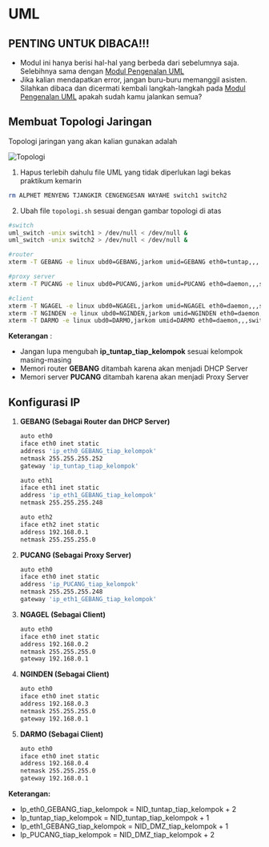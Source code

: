 # UML

## PENTING UNTUK DIBACA!!!
* Modul ini hanya berisi hal-hal yang berbeda dari sebelumnya saja. Selebihnya sama dengan [Modul Pengenalan UML](https://github.com/udinIMM/Modul-Pengenalan-UML)
* Jika kalian mendapatkan error, jangan buru-buru memanggil asisten. Silahkan dibaca dan dicermati kembali langkah-langkah pada [Modul Pengenalan UML](https://github.com/udinIMM/Modul-Pengenalan-UML) apakah sudah kamu jalankan semua?

## Membuat Topologi Jaringan

Topologi jaringan yang akan kalian gunakan adalah

![Topologi](https://github.com/mocatfrio/Jarkom-Modul-3/blob/master/UML/images/Capture.PNG)

1. Hapus terlebih dahulu file UML yang tidak diperlukan lagi bekas praktikum kemarin
```bash
rm ALPHET MENYENG TJANGKIR CENGENGESAN WAYAHE switch1 switch2
```
2. Ubah file ```topologi.sh``` sesuai dengan gambar topologi di atas 

```bash
#switch
uml_switch -unix switch1 > /dev/null < /dev/null &
uml_switch -unix switch2 > /dev/null < /dev/null &

#router
xterm -T GEBANG -e linux ubd0=GEBANG,jarkom umid=GEBANG eth0=tuntap,,,'ip_tuntap_tiap_kelompok' eth1=daemon,,,switch1 eth2=daemon,,,switch2 mem=256M &

#proxy server
xterm -T PUCANG -e linux ubd0=PUCANG,jarkom umid=PUCANG eth0=daemon,,,switch1 mem=128M &

#client
xterm -T NGAGEL -e linux ubd0=NGAGEL,jarkom umid=NGAGEL eth0=daemon,,,switch2 mem=96M &
xterm -T NGINDEN -e linux ubd0=NGINDEN,jarkom umid=NGINDEN eth0=daemon,,,switch2 mem=96M &
xterm -T DARMO -e linux ubd0=DARMO,jarkom umid=DARMO eth0=daemon,,,switch2 mem=96M &
```
**Keterangan** : 
* Jangan lupa mengubah **ip_tuntap_tiap_kelompok** sesuai kelompok masing-masing
* Memori router **GEBANG** ditambah karena akan menjadi DHCP Server
* Memori server **PUCANG** ditambah karena akan menjadi Proxy Server

## Konfigurasi IP

1. **GEBANG (Sebagai Router dan DHCP Server)**
    ```bash
    auto eth0
    iface eth0 inet static
    address 'ip_eth0_GEBANG_tiap_kelompok'
    netmask 255.255.255.252
    gateway 'ip_tuntap_tiap_kelompok'

    auto eth1
    iface eth1 inet static
    address 'ip_eth1_GEBANG_tiap_kelompok'
    netmask 255.255.255.248

    auto eth2
    iface eth2 inet static
    address 192.168.0.1
    netmask 255.255.255.0
    ```
2. **PUCANG (Sebagai Proxy Server)**
    ```bash
    auto eth0
    iface eth0 inet static
    address 'ip_PUCANG_tiap_kelompok'
    netmask 255.255.255.248
    gateway 'ip_eth1_GEBANG_tiap_kelompok'
    ```
3. **NGAGEL (Sebagai Client)**
    ```bash
    auto eth0
    iface eth0 inet static
    address 192.168.0.2
    netmask 255.255.255.0
    gateway 192.168.0.1
    ```
4. **NGINDEN (Sebagai Client)**
    ```bash
    auto eth0
    iface eth0 inet static
    address 192.168.0.3
    netmask 255.255.255.0
    gateway 192.168.0.1
    ```
5. **DARMO (Sebagai Client)**
    ```bash
    auto eth0
    iface eth0 inet static
    address 192.168.0.4
    netmask 255.255.255.0
    gateway 192.168.0.1
    ```

**Keterangan:**
* Ip_eth0_GEBANG_tiap_kelompok = NID_tuntap_tiap_kelompok + 2
* Ip_tuntap_tiap_kelompok = NID_tuntap_tiap_kelompok + 1
* Ip_eth1_GEBANG_tiap_kelompok = NID_DMZ_tiap_kelompok + 1
* Ip_PUCANG_tiap_kelompok = NID_DMZ_tiap_kelompok + 2
